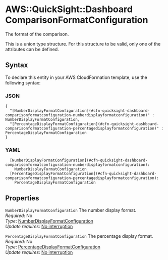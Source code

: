 # AWS::QuickSight::Dashboard ComparisonFormatConfiguration<a name="aws-properties-quicksight-dashboard-comparisonformatconfiguration"></a>

The format of the comparison\.

This is a union type structure\. For this structure to be valid, only one of the attributes can be defined\.

## Syntax<a name="aws-properties-quicksight-dashboard-comparisonformatconfiguration-syntax"></a>

To declare this entity in your AWS CloudFormation template, use the following syntax:

### JSON<a name="aws-properties-quicksight-dashboard-comparisonformatconfiguration-syntax.json"></a>

```
{
  "[NumberDisplayFormatConfiguration](#cfn-quicksight-dashboard-comparisonformatconfiguration-numberdisplayformatconfiguration)" : NumberDisplayFormatConfiguration,
  "[PercentageDisplayFormatConfiguration](#cfn-quicksight-dashboard-comparisonformatconfiguration-percentagedisplayformatconfiguration)" : PercentageDisplayFormatConfiguration
}
```

### YAML<a name="aws-properties-quicksight-dashboard-comparisonformatconfiguration-syntax.yaml"></a>

```
  [NumberDisplayFormatConfiguration](#cfn-quicksight-dashboard-comparisonformatconfiguration-numberdisplayformatconfiguration):
    NumberDisplayFormatConfiguration
  [PercentageDisplayFormatConfiguration](#cfn-quicksight-dashboard-comparisonformatconfiguration-percentagedisplayformatconfiguration):
    PercentageDisplayFormatConfiguration
```

## Properties<a name="aws-properties-quicksight-dashboard-comparisonformatconfiguration-properties"></a>

`NumberDisplayFormatConfiguration` <a name="cfn-quicksight-dashboard-comparisonformatconfiguration-numberdisplayformatconfiguration"></a>
The number display format\.  
_Required_: No  
_Type_: [NumberDisplayFormatConfiguration](aws-properties-quicksight-dashboard-numberdisplayformatconfiguration.md)  
_Update requires_: [No interruption](https://docs.aws.amazon.com/AWSCloudFormation/latest/UserGuide/using-cfn-updating-stacks-update-behaviors.html#update-no-interrupt)

`PercentageDisplayFormatConfiguration` <a name="cfn-quicksight-dashboard-comparisonformatconfiguration-percentagedisplayformatconfiguration"></a>
The percentage display format\.  
_Required_: No  
_Type_: [PercentageDisplayFormatConfiguration](aws-properties-quicksight-dashboard-percentagedisplayformatconfiguration.md)  
_Update requires_: [No interruption](https://docs.aws.amazon.com/AWSCloudFormation/latest/UserGuide/using-cfn-updating-stacks-update-behaviors.html#update-no-interrupt)

